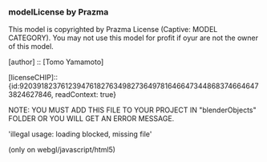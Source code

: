 ### modelLicense by Prazma

This model is copyrighted by Prazma License (Captive: MODEL CATEGORY).
You may not use this model for profit if oyur are not the owner of this model.

[author] :: [Tomo Yamamoto]

[licenseCHIP]::{id:9203918237612394761827634982736497816466473448683746646473824627846, readContext: true}

NOTE:
YOU MUST ADD THIS FILE TO YOUR PROJECT IN "blenderObjects" FOLDER OR YOU WILL GET AN ERROR MESSAGE.

'illegal usage: loading blocked, missing file'

(only on webgl/javascript/html5)
